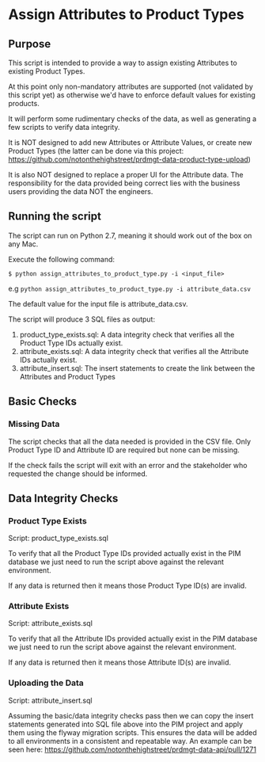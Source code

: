 # Assign Attributes to Product Types

## Purpose

This script is intended to provide a way to assign existing Attributes to existing Product Types.

At this point only non-mandatory attributes are supported (not validated by this script yet) as otherwise we'd have to 
enforce default values for existing products.

It will perform some rudimentary checks of the data, as well as generating a few scripts to verify data integrity.

It is NOT designed to add new Attributes or Attribute Values, or create new Product Types (the latter can be done via this
project: https://github.com/notonthehighstreet/prdmgt-data-product-type-upload)

It is also NOT designed to replace a proper UI for the Attribute data. The responsibility for the data provided 
being correct lies with the business users providing the data NOT the engineers.


## Running the script

The script can run on Python 2.7, meaning it should work out of the box on any Mac.

Execute the following command:

    $ python assign_attributes_to_product_type.py -i <input_file>

e.g `python assign_attributes_to_product_type.py -i attribute_data.csv`

The default value for the input file is attribute_data.csv.

The script will produce 3 SQL files as output:

1. product_type_exists.sql: A data integrity check that verifies all the Product Type IDs actually exist.
2. attribute_exists.sql: A data integrity check that verifies all the Attribute IDs actually exist.
3. attribute_insert.sql: The insert statements to create the link between the Attributes and Product Types


## Basic Checks

### Missing Data

The script checks that all the data needed is provided in the CSV file. 
Only Product Type ID and Attribute ID are required but none can be missing.

If the check fails the script will exit with an error and the stakeholder who requested the change should be informed.


## Data Integrity Checks

### Product Type Exists

Script: product_type_exists.sql

To verify that all the Product Type IDs provided actually exist in the PIM database we just need to run the 
script above against the relevant environment.

If any data is returned then it means those Product Type ID(s) are invalid.

### Attribute Exists

Script: attribute_exists.sql

To verify that all the Attribute IDs provided actually exist in the PIM database we just need to run the
script above against the relevant environment.

If any data is returned then it means those Attribute ID(s) are invalid.


### Uploading the Data

Script: attribute_insert.sql

Assuming the basic/data integrity checks pass then we can copy the insert statements generated into SQL file above into 
the PIM project and apply them using the flyway migration scripts. This ensures the data will be added to all environments
in a consistent and repeatable way. An example can be seen here: https://github.com/notonthehighstreet/prdmgt-data-api/pull/1271

